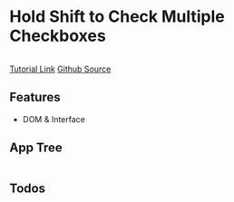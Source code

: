 # Hold Shift to Check Multiple Checkboxes

<img src="" />

[Tutorial Link](https://courses.wesbos.com/account/access/5f602c40f8289514d0f9b6fc/view/194129765)
[Github Source](https://github.com/wesbos/JavaScript30/tree/master/10%20-%20Hold%20Shift%20and%20Check%20Checkboxes)

## Features

- DOM & Interface

## App Tree

```bash

```

## Todos